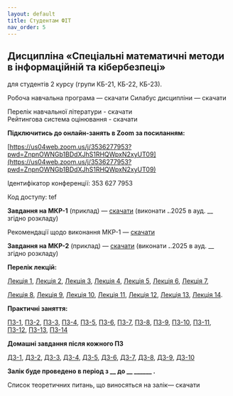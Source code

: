 ```yaml
---
layout: default
title: Студентам ФІТ
nav_order: 5
---
```


## Дисципліна «Спеціальні математичні методи в інформаційній та кібербезпеці»

для студентів 2 курсу (групи КБ-21, КБ-22, КБ-23).

Робоча навчальна програма — скачати             Силабус дисципліни — скачати

Перелік навчальної літератури - скачати  
Рейтингова система оцінювання - скачати

**Підключитись до онлайн-занять в Zoom за посиланням:**

[https://us04web.zoom.us/j/3536277953?pwd=ZnpnOWNGb1BDdXJhS1RHQWpxN2xyUT09](https://us04web.zoom.us/j/3536277953?pwd=ZnpnOWNGb1BDdXJhS1RHQWpxN2xyUT09)

Ідентифікатор конференції: 353 627 7953

Код доступу: tef

**Завдання на МКР-1** (приклад) — [скачати](https://www.dropbox.com/scl/fi/9g1p0nczlpxu9gqtbb155/_-1_-_.pdf?rlkey=tuitjy5ons0xv03xyjriq40ao&dl=0)   (виконати __.__.2025 в ауд. __ згідно розкладу)

Рекомендації щодо виконання МКР-1 — [скачати](https://www.dropbox.com/scl/fi/c7mehy6okdt55s6pnrlxb/_-1_.pdf?rlkey=kzek3t7p8mqb9jmwg32mf728z&dl=0)

**Завдання на МКР-2** (приклад) — [скачати](https://www.dropbox.com/scl/fi/1dvu3xantjd3li4i7kbiz/_-2_-_.pdf?rlkey=k8a02f29rlffy4z8q76tuq7yb&dl=0)   (виконати __.__.2025 в ауд. __ згідно розкладу)

**Перелік лекцій:**

[Лекція 1](https://www.dropbox.com/scl/fi/tsi0lgcj6c3dcm4qpt6pc/_-1.pdf?rlkey=zb2umq4fg6o8vtpwowhdiyj4m&dl=0), [Лекція 2](https://www.dropbox.com/scl/fi/tc5o9k35fokny51msn4g4/_-2.pdf?rlkey=e859gilcgy6qbudigt4pmomyo&dl=0), [Лекція 3](https://www.dropbox.com/scl/fi/w1olxakvuvz6dlrmmo6mp/_-3.pdf?rlkey=3454liex3uar2j37r1oy8651d&dl=0), [Лекція 4](https://www.dropbox.com/scl/fi/7hoh5rk43wk0reapcm5sb/_-4.pdf?rlkey=33b7w6cqf9yl2hvmw2mctvnha&dl=0), [Лекція 5](https://www.dropbox.com/scl/fi/h3xlix2psdzwo5kfwgh2w/_-5.pdf?rlkey=1vguy49pnt921he3scjz8q9z0&dl=0), [Лекція 6](https://www.dropbox.com/scl/fi/eqtx8odevtmbdmcc79kff/_-6.pdf?rlkey=0ts8vky1hdfpq84gzele75ln6&dl=0), [Лекція 7](https://www.dropbox.com/scl/fi/cvo6sm5bszrmr9ogjs8k9/_-7.pdf?rlkey=v0blvhgh4lsflms0ycg1ocl3l&dl=0),

[Лекція 8](https://www.dropbox.com/scl/fi/k0y9g5g02hjwgtl860dpt/_-8.pdf?rlkey=qjyg3px3rnexg3m79grsbrlgn&dl=0), [Лекція 9](https://www.dropbox.com/scl/fi/bry6tyc8593mfehi73tg6/_-9.pdf?rlkey=1yj70vg35t1k80ms980ynd5iq&dl=0), [Лекція 10](https://www.dropbox.com/scl/fi/kgzieyg23gkle4r8k1a92/_-10.pdf?rlkey=gcjon464muzmgql8zdvw4t3u6&dl=0), [Лекція 11](https://www.dropbox.com/scl/fi/l93zy6q58mzgd48d2bwyw/_-11.pdf?rlkey=rnan6mphsfb07x61jdtos9w1j&dl=0), [Лекція 12](https://www.dropbox.com/scl/fi/xnjl4cjo5mdqbe6x3as3n/_-12.pdf?rlkey=6tke1183bxgh1ipf2sogrwpxv&dl=0), [Лекція 13](https://www.dropbox.com/scl/fi/vsr1u7n3w0zu2p0ds6w6a/_-13.pdf?rlkey=cwj8ftdne30lngnt6311fon4i&dl=0), [Лекція 14](https://www.dropbox.com/scl/fi/5npc8750ybh4z82wqctyf/_-14.pdf?rlkey=qsrfdaq06en19ey2ozk43e27w&dl=0). [  
](https://www.dropbox.com/s/9wx7p7zfy5z79jb/%D0%90%D0%A1%D0%94-1_%D0%9B%D0%B5%D0%BA%D1%86%D1%96%D1%8F-2.pdf?dl=0)

**Практичні заняття:**

[ПЗ-1](https://www.dropbox.com/scl/fi/deoq4i9t8s86iyepv2oqo/_-1.pdf?rlkey=z9o0x73ihj6upe6y1ltdoagv2&dl=0), [ПЗ-2](https://www.dropbox.com/scl/fi/zphacy29xo1fzs9g863lv/_-2.pdf?rlkey=kkfn9gfmyn44qmpjzlbvo6gh8&dl=0), [ПЗ-3](https://www.dropbox.com/scl/fi/iyw2dm7h7qj7avil668qa/_-3.pdf?rlkey=54zq31ahhgn1lru4uy14gij69&dl=0), [ПЗ-4](https://www.dropbox.com/scl/fi/hk5h7jyxikq8zxc9zuyr2/_-4.pdf?rlkey=i9bjh31frflz7sfnz5nxkn5g4&dl=0), [ПЗ-5](https://www.dropbox.com/scl/fi/wa9erycvcxa5seh8zx2jo/_-5.pdf?rlkey=x7s0cbyx5lycvcdblz7ojc3zh&dl=0), [ПЗ-6](https://www.dropbox.com/scl/fi/lnc4blald9ne6q4wzjr6o/_-6.pdf?rlkey=wsi8iihhiofre1yr592l9tnnr&dl=0), [ПЗ-7](https://www.dropbox.com/scl/fi/8267gmo2n62dn0kwkj4sj/_-7.pdf?rlkey=95nna82dnh671mrc9lui8jxv3&dl=0), [ПЗ-8](https://www.dropbox.com/scl/fi/ssb0k0b0mrl3lb698136l/_-8.pdf?rlkey=afxlrmy0j6l2xe76hds8xy5l1&dl=0), [ПЗ-9](https://www.dropbox.com/scl/fi/i82xxjyk8zumwywvb90zo/_-9.pdf?rlkey=y8iwuezk6gzlegiqohn64sujc&dl=0), [ПЗ-10](https://www.dropbox.com/scl/fi/yeg9qzd9n6ciso4d4bz7w/_-10.pdf?rlkey=npxq5yjbniwom06xu2w7h328q&dl=0), [ПЗ-11](https://www.dropbox.com/scl/fi/svf28epnosywaq5jjxsjc/_-11.pdf?rlkey=pr1peht7dqy0syv91lfv75dma&dl=0), [ПЗ-12](https://www.dropbox.com/scl/fi/wfpbsgn2tmqli23dbte82/_-12.pdf?rlkey=hzeh836v1fmen52tqslfcvsld&dl=0), [ПЗ-13](https://www.dropbox.com/scl/fi/7x1pa4czztbrs8hrpu0vb/_-13.pdf?rlkey=jijrt9wrzfdrkpvhnwr1yejg6&dl=0), [ПЗ-14](https://www.dropbox.com/scl/fi/qusb5zh21y8njdff57fzj/_-14.pdf?rlkey=6t1wrbe26rkk3lclg3murmcb0&dl=0)

**Домашні завдання після кожного ПЗ**

[ДЗ-1](https://www.dropbox.com/scl/fi/th2y2x2xzl8zqaeusru2o/_-1.pdf?rlkey=kcixkxxh2vm9sbw4jkitohpet&dl=0), [ДЗ-2](https://www.dropbox.com/scl/fi/5n01tedx76w5dq0jwxqsc/_-2.pdf?rlkey=i9metbgq0rn4925vb8hsmrehn&dl=0), [ДЗ-3](https://www.dropbox.com/scl/fi/iy3hut92xpq1lwn5hl8yz/_-3.pdf?rlkey=2topcwe5iys90scopgzwdn0kg&dl=0), [ДЗ-4](https://www.dropbox.com/scl/fi/91vmoqzuvtofxyo7x1o5v/_-4.pdf?rlkey=zqaqt1fdj3pyy9j6k4txykdbo&dl=0), [ДЗ-5](https://www.dropbox.com/scl/fi/whhwvusa9m70wcwzqwieo/_-5.pdf?rlkey=x8m96jxh397gueqp9qiibrm7r&dl=0), [ДЗ-6](https://www.dropbox.com/scl/fi/ypeyochcui6hkmj05m80e/_-6.pdf?rlkey=03xkw4dmtow9ip66gaiw6ki0p&dl=0), [ДЗ-7](https://www.dropbox.com/scl/fi/mq5ofv27ecrbgvteyh98a/_-7.pdf?rlkey=sz8y5u7oz4zjedlqdl4z8aw4y&dl=0), [ДЗ-8](https://www.dropbox.com/scl/fi/obzuc6fgwfawo0791i7te/_-8.pdf?rlkey=9mhkr4wqehnjrc35v70scfofb&dl=0), [ДЗ-9](https://www.dropbox.com/scl/fi/ae0burse81of7i2s0wk1t/_-9.pdf?rlkey=ukocwkcm6ha0kfkozgr2drfri&dl=0), [ДЗ-10](https://www.dropbox.com/scl/fi/42bfo6jbh14ehx6q4pmlx/_-10.pdf?rlkey=9cyv6gcws00ujwq4aknml5rrj&dl=0)

**Залік буде проведено в період з \_\_ до \_\_  \_\_\_\_\_\_ .**

Список теоретичних питань, що виносяться на залік— скачати
